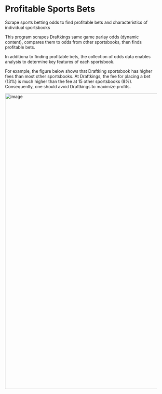 # Profitable Sports Bets
Scrape sports betting odds to find profitable bets and characteristics of individual sportsbooks

This program scrapes Draftkings same game parlay odds (dynamic content), compares them to odds from other sportsbooks, then finds profitable bets.

In additiona to finding profitable bets, the collection of odds data enables analysis to determine key features of each sportsbook.

For example, the figure below shows that Draftking sportsbook has higher fees than most other sportsbooks. At Draftkings, the fee for placing a bet (13%) is much higher than the fee at 15 other sportsbooks (8%). Consequently, one should avoid Draftkings to maximize profits.

<img width="976" alt="image" src="https://github.com/user-attachments/assets/4e76ae89-9805-4082-8aca-4e94569ac184" />

